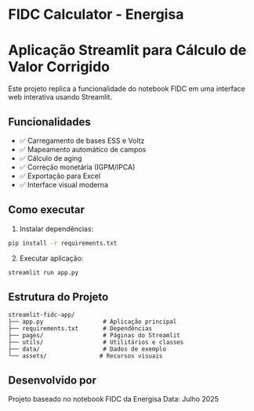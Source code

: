 # FIDC Calculator - Energisa
# Aplicação Streamlit para Cálculo de Valor Corrigido

Este projeto replica a funcionalidade do notebook FIDC em uma interface web interativa usando Streamlit.

## Funcionalidades

- ✅ Carregamento de bases ESS e Voltz
- ✅ Mapeamento automático de campos
- ✅ Cálculo de aging
- ✅ Correção monetária (IGPM/IPCA)
- ✅ Exportação para Excel
- ✅ Interface visual moderna

## Como executar

1. Instalar dependências:
```bash
pip install -r requirements.txt
```

2. Executar aplicação:
```bash
streamlit run app.py
```

## Estrutura do Projeto

```
streamlit-fidc-app/
├── app.py                 # Aplicação principal
├── requirements.txt       # Dependências
├── pages/                 # Páginas do Streamlit
├── utils/                 # Utilitários e classes
├── data/                  # Dados de exemplo
└── assets/               # Recursos visuais
```

## Desenvolvido por

Projeto baseado no notebook FIDC da Energisa
Data: Julho 2025
